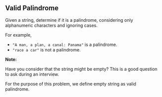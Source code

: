 ## Valid Palindrome

Given a string, determine if it is a palindrome, considering only alphanumeric characters and ignoring cases.

For example,

* `"A man, a plan, a canal: Panama"` is a palindrome.
* `"race a car"` is not a palindrome.

**Note:**

Have you consider that the string might be empty? This is a good question to ask during an interview.

For the purpose of this problem, we define empty string as valid palindrome.